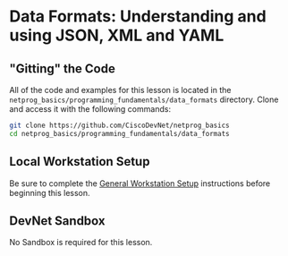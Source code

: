 # Data Formats: Understanding and using JSON, XML and YAML

## "Gitting" the Code
All of the code and examples for this lesson is located in the `netprog_basics/programming_fundamentals/data_formats` directory.  Clone and access it with the following commands: 

```bash
git clone https://github.com/CiscoDevNet/netprog_basics
cd netprog_basics/programming_fundamentals/data_formats
```

## Local Workstation Setup
Be sure to complete the [General Workstation Setup](https://github.com/CiscoDevNet/netprog_basics/blob/master/readme_resources/workstation_setup.md) instructions before beginning this lesson.  

## DevNet Sandbox
No Sandbox is required for this lesson.